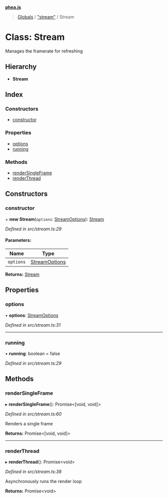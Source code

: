 **[phea.js](../README.md)**

> [Globals](../globals.md) / ["stream"](../modules/_stream_.md) / Stream

# Class: Stream

Manages the framerate for refreshing

## Hierarchy

* **Stream**

## Index

### Constructors

* [constructor](_stream_.stream.md#constructor)

### Properties

* [options](_stream_.stream.md#options)
* [running](_stream_.stream.md#running)

### Methods

* [renderSingleFrame](_stream_.stream.md#rendersingleframe)
* [renderThread](_stream_.stream.md#renderthread)

## Constructors

### constructor

\+ **new Stream**(`options`: [StreamOptions](../interfaces/_stream_.streamoptions.md)): [Stream](_stream_.stream.md)

*Defined in src/stream.ts:29*

#### Parameters:

Name | Type |
------ | ------ |
`options` | [StreamOptions](../interfaces/_stream_.streamoptions.md) |

**Returns:** [Stream](_stream_.stream.md)

## Properties

### options

•  **options**: [StreamOptions](../interfaces/_stream_.streamoptions.md)

*Defined in src/stream.ts:31*

___

### running

•  **running**: boolean = false

*Defined in src/stream.ts:29*

## Methods

### renderSingleFrame

▸ **renderSingleFrame**(): Promise\<[void, void]>

*Defined in src/stream.ts:60*

Renders a single frame

**Returns:** Promise\<[void, void]>

___

### renderThread

▸ **renderThread**(): Promise\<void>

*Defined in src/stream.ts:38*

Asynchronously runs the render loop

**Returns:** Promise\<void>
